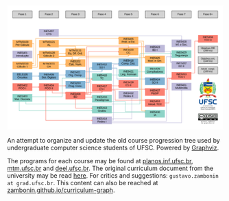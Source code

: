 ![PNG preview](graph.png)

An attempt to organize and update the old course progression tree used by
undergraduate computer science students of UFSC. Powered by
[Graphviz](https://graphviz.org/).

The programs for each course may be found at
[planos.inf.ufsc.br](https://planos.inf.ufsc.br/),
[mtm.ufsc.br](http://mtm.ufsc.br/ensino/index.html) and
[deel.ufsc.br](https://deel.ufsc.br/departamento/disciplinas/plano-de-ensino-das-disciplinas/). The
original curriculum document from the university may be read
[here](https://cagr.sistemas.ufsc.br/relatorios/curriculoCurso?curso=208&curriculo=20071). For
critics and suggestions: `gustavo.zambonin at grad.ufsc.br`. This content can
also be reached at
[zambonin.github.io/curriculum-graph](https://zambonin.github.io/curriculum-graph/).

